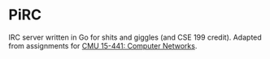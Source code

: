 PiRC
====

IRC server written in Go for shits and giggles (and CSE 199 credit). Adapted from assignments for [CMU 15-441: Computer Networks](http://www.cs.cmu.edu/~srini/15-441/S10/project1/pj1_description.pdf).

